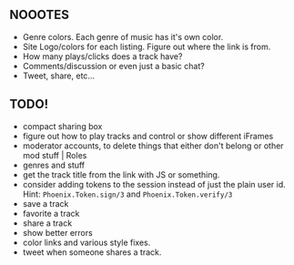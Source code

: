 ## NOOOTES

- Genre colors. Each genre of music has it's own color.
- Site Logo/colors for each listing. Figure out where the link is from.
- How many plays/clicks does a track have?
- Comments/discussion or even just a basic chat?
- Tweet, share, etc...

## TODO!

- compact sharing box
- figure out how to play tracks and control or show different iFrames
- moderator accounts, to delete things that either don't belong or other mod stuff | Roles
- genres and stuff
- get the track title from the link with JS or something.
- consider adding tokens to the session instead of just the plain user id. Hint: `Phoenix.Token.sign/3` and `Phoenix.Token.verify/3`
- save a track
- favorite a track
- share a track
- show better errors
- color links and various style fixes.
- tweet when someone shares a track.
